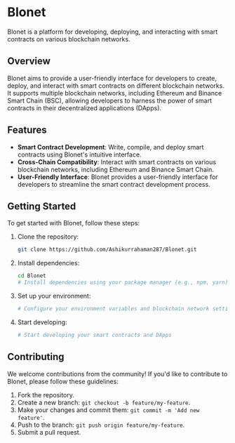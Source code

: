 
# Blonet

Blonet is a platform for developing, deploying, and interacting with smart contracts on various blockchain networks.

## Overview

Blonet aims to provide a user-friendly interface for developers to create, deploy, and interact with smart contracts on different blockchain networks. It supports multiple blockchain networks, including Ethereum and Binance Smart Chain (BSC), allowing developers to harness the power of smart contracts in their decentralized applications (DApps).

## Features

- **Smart Contract Development**: Write, compile, and deploy smart contracts using Blonet's intuitive interface.
- **Cross-Chain Compatibility**: Interact with smart contracts on various blockchain networks, including Ethereum and Binance Smart Chain.
- **User-Friendly Interface**: Blonet provides a user-friendly interface for developers to streamline the smart contract development process.

## Getting Started

To get started with Blonet, follow these steps:

1. Clone the repository:
   ```bash
   git clone https://github.com/Ashikurrahaman287/Blonet.git
   ```

2. Install dependencies:
   ```bash
   cd Blonet
   # Install dependencies using your package manager (e.g., npm, yarn)
   ```

3. Set up your environment:
   ```bash
   # Configure your environment variables and blockchain network settings
   ```

4. Start developing:
   ```bash
   # Start developing your smart contracts and DApps
   ```

## Contributing

We welcome contributions from the community! If you'd like to contribute to Blonet, please follow these guidelines:

1. Fork the repository.
2. Create a new branch: `git checkout -b feature/my-feature`.
3. Make your changes and commit them: `git commit -m 'Add new feature'`.
4. Push to the branch: `git push origin feature/my-feature`.
5. Submit a pull request.
